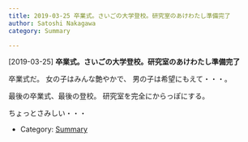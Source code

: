 ```yaml
---
title: 2019-03-25 卒業式。さいごの大学登校。研究室のあけわたし準備完了
author: Satoshi Nakagawa
category: Summary

---
```


[2019-03-25] **卒業式。さいごの大学登校。研究室のあけわたし準備完了** 

 卒業式だ。
女の子はみんな艶やかで、
男の子は希望にもえて・・・。

 最後の卒業式、最後の登校。
研究室を完全にからっぽにする。

 ちょっとさみしい・・・

- Category: [Summary](https://merapano.github.io/categories.html#Summary)

